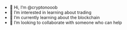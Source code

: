 - 👋 Hi, I’m @cryptonooob
- 👀 I’m interested in learning about trading
- 🌱 I’m currently learning about the blockchain
- 💞️ I’m looking to collaborate with someone who can help

<!---
cryptonooob/cryptonooob is a ✨ special ✨ repository because its `README.md` (this file) appears on your GitHub profile.
You can click the Preview link to take a look at your changes.
--->
